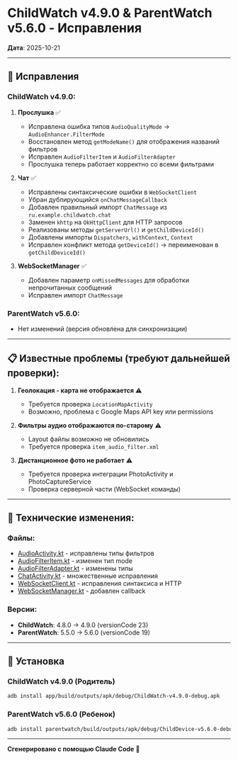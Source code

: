 # ChildWatch v4.9.0 & ParentWatch v5.6.0 - Исправления

**Дата**: 2025-10-21

---

## 🐛 Исправления

### ChildWatch v4.9.0:
1. **Прослушка** ✅
   - Исправлена ошибка типов `AudioQualityMode` → `AudioEnhancer.FilterMode`
   - Восстановлен метод `getModeName()` для отображения названий фильтров
   - Исправлен `AudioFilterItem` и `AudioFilterAdapter`
   - Прослушка теперь работает корректно со всеми фильтрами

2. **Чат** ✅
   - Исправлены синтаксические ошибки в `WebSocketClient`
   - Убран дублирующийся `onChatMessageCallback`
   - Добавлен правильный импорт `ChatMessage` из `ru.example.childwatch.chat`
   - Заменен `khttp` на `OkHttpClient` для HTTP запросов
   - Реализованы методы `getServerUrl()` и `getChildDeviceId()`
   - Добавлены импорты `Dispatchers`, `withContext`, `Context`
   - Исправлен конфликт метода `getDeviceId()` → переименован в `getChildDeviceId()`

3. **WebSocketManager** ✅
   - Добавлен параметр `onMissedMessages` для обработки непрочитанных сообщений
   - Исправлен импорт `ChatMessage`

### ParentWatch v5.6.0:
- Нет изменений (версия обновлена для синхронизации)

---

## 📋 Известные проблемы (требуют дальнейшей проверки):

1. **Геолокация - карта не отображается** ⚠️
   - Требуется проверка `LocationMapActivity`
   - Возможно, проблема с Google Maps API key или permissions

2. **Фильтры аудио отображаются по-старому** ⚠️
   - Layout файлы возможно не обновились
   - Требуется проверка `item_audio_filter.xml`

3. **Дистанционное фото не работает** ⚠️
   - Требуется проверка интеграции PhotoActivity и PhotoCaptureService
   - Проверка серверной части (WebSocket команды)

---

## 🔧 Технические изменения:

### Файлы:
- [AudioActivity.kt](app/src/main/java/ru/example/childwatch/AudioActivity.kt) - исправлены типы фильтров
- [AudioFilterItem.kt](app/src/main/java/ru/example/childwatch/audio/AudioFilterItem.kt) - изменен тип mode
- [AudioFilterAdapter.kt](app/src/main/java/ru/example/childwatch/audio/AudioFilterAdapter.kt) - изменены типы
- [ChatActivity.kt](app/src/main/java/ru/example/childwatch/ChatActivity.kt) - множественные исправления
- [WebSocketClient.kt](app/src/main/java/ru/example/childwatch/network/WebSocketClient.kt) - исправления синтаксиса и HTTP
- [WebSocketManager.kt](app/src/main/java/ru/example/childwatch/network/WebSocketManager.kt) - добавлен callback

### Версии:
- **ChildWatch**: 4.8.0 → 4.9.0 (versionCode 23)
- **ParentWatch**: 5.5.0 → 5.6.0 (versionCode 19)

---

## 🚀 Установка

### ChildWatch v4.9.0 (Родитель)
```bash
adb install app/build/outputs/apk/debug/ChildWatch-v4.9.0-debug.apk
```

### ParentWatch v5.6.0 (Ребенок)
```bash
adb install parentwatch/build/outputs/apk/debug/ChildDevice-v5.6.0-debug.apk
```

---

**Сгенерировано с помощью Claude Code** 🤖
